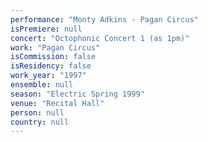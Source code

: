 ```yaml
---
performance: "Monty Adkins - Pagan Circus"
isPremiere: null
concert: "Octophonic Concert 1 (as 1pm)"
work: "Pagan Circus"
isCommission: false
isResidency: false
work_year: "1997"
ensemble: null
season: "Electric Spring 1999"
venue: "Recital Hall"
person: null
country: null
---
```


